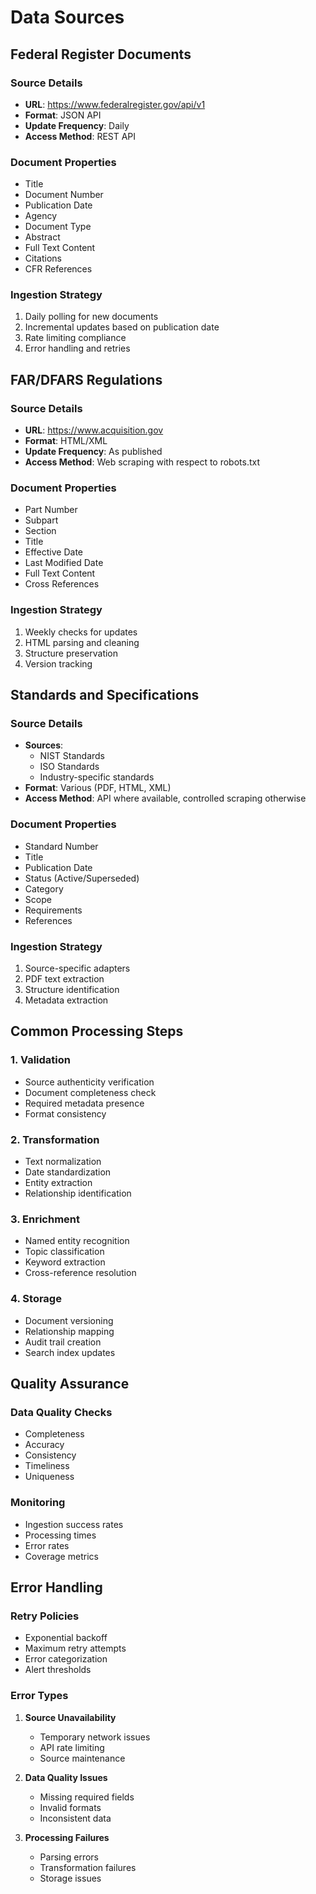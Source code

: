 # Data Sources

## Federal Register Documents

### Source Details
- **URL**: https://www.federalregister.gov/api/v1
- **Format**: JSON API
- **Update Frequency**: Daily
- **Access Method**: REST API

### Document Properties
- Title
- Document Number
- Publication Date
- Agency
- Document Type
- Abstract
- Full Text Content
- Citations
- CFR References

### Ingestion Strategy
1. Daily polling for new documents
2. Incremental updates based on publication date
3. Rate limiting compliance
4. Error handling and retries

## FAR/DFARS Regulations

### Source Details
- **URL**: https://www.acquisition.gov
- **Format**: HTML/XML
- **Update Frequency**: As published
- **Access Method**: Web scraping with respect to robots.txt

### Document Properties
- Part Number
- Subpart
- Section
- Title
- Effective Date
- Last Modified Date
- Full Text Content
- Cross References

### Ingestion Strategy
1. Weekly checks for updates
2. HTML parsing and cleaning
3. Structure preservation
4. Version tracking

## Standards and Specifications

### Source Details
- **Sources**:
  - NIST Standards
  - ISO Standards
  - Industry-specific standards
- **Format**: Various (PDF, HTML, XML)
- **Access Method**: API where available, controlled scraping otherwise

### Document Properties
- Standard Number
- Title
- Publication Date
- Status (Active/Superseded)
- Category
- Scope
- Requirements
- References

### Ingestion Strategy
1. Source-specific adapters
2. PDF text extraction
3. Structure identification
4. Metadata extraction

## Common Processing Steps

### 1. Validation
- Source authenticity verification
- Document completeness check
- Required metadata presence
- Format consistency

### 2. Transformation
- Text normalization
- Date standardization
- Entity extraction
- Relationship identification

### 3. Enrichment
- Named entity recognition
- Topic classification
- Keyword extraction
- Cross-reference resolution

### 4. Storage
- Document versioning
- Relationship mapping
- Audit trail creation
- Search index updates

## Quality Assurance

### Data Quality Checks
- Completeness
- Accuracy
- Consistency
- Timeliness
- Uniqueness

### Monitoring
- Ingestion success rates
- Processing times
- Error rates
- Coverage metrics

## Error Handling

### Retry Policies
- Exponential backoff
- Maximum retry attempts
- Error categorization
- Alert thresholds

### Error Types
1. **Source Unavailability**
   - Temporary network issues
   - API rate limiting
   - Source maintenance

2. **Data Quality Issues**
   - Missing required fields
   - Invalid formats
   - Inconsistent data

3. **Processing Failures**
   - Parsing errors
   - Transformation failures
   - Storage issues 